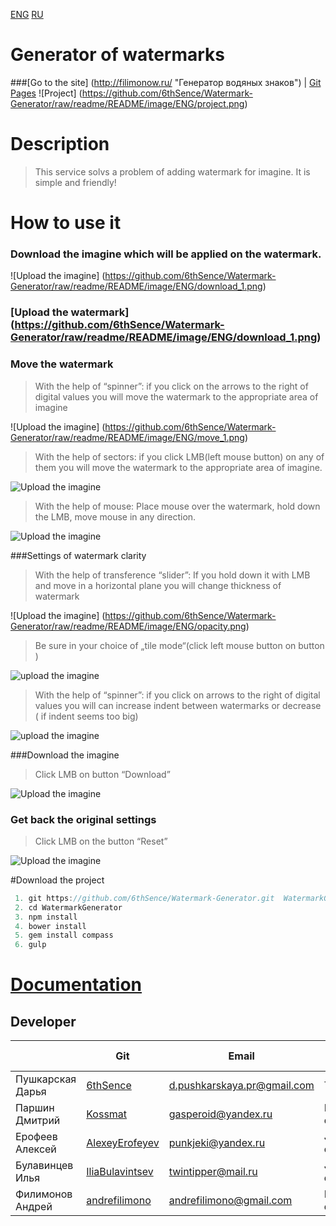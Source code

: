 [ENG](https://github.com/6thSence/Watermark-Generator/blob/readme/README/ENG/README.md) [RU](https://github.com/6thSence/Watermark-Generator/tree/readme/README/RU)# Generator of watermarks###[Go to the site] (http://filimonow.ru/ "Генератор водяных знаков") | [Git Pages](http://6thsence.github.io/Watermark-Generator/ "Watermark Generator")![Project] (https://github.com/6thSence/Watermark-Generator/raw/readme/README/image/ENG/project.png)# Description>This service solvs a problem of adding watermark for imagine. It is simple and friendly!# How to use it### Download the imagine which will be applied on the watermark.![Upload the imagine] (https://github.com/6thSence/Watermark-Generator/raw/readme/README/image/ENG/download_1.png)### [Upload the watermark] (https://github.com/6thSence/Watermark-Generator/raw/readme/README/image/ENG/download_1.png)### Move the watermark> With the help of “spinner”: if you click on the arrows to the right of digital values you will move the watermark to the appropriate area of imagine   ![Upload the imagine] (https://github.com/6thSence/Watermark-Generator/raw/readme/README/image/ENG/move_1.png)> With the help of sectors: if you click LMB(left mouse button) on any of them you will move the watermark to the appropriate area of imagine.![Upload the imagine](https://github.com/6thSence/Watermark-Generator/raw/readme/README/image/ENG/move_2.png)> With the help of mouse: Place mouse over the watermark, hold down the LMB, move mouse in any direction.![Upload the imagine](https://github.com/6thSence/Watermark-Generator/raw/readme/README/image/ENG/move_3.png)###Settings of watermark clarity> With the help of transference “slider”: If you hold down it with LMB and move in a horizontal plane you will change thickness of watermark![Upload the imagine] (https://github.com/6thSence/Watermark-Generator/raw/readme/README/image/ENG/opacity.png)>Be sure in your choice of „tile mode“(click left mouse button on button )![upload the imagine](https://github.com/6thSence/Watermark-Generator/raw/readme/README/image/ENG/tiling_1.png)>With the help of “spinner”: if you click on arrows to the right of digital values you will can increase indent between watermarks or decrease ( if indent seems too big)![upload the imagine](https://github.com/6thSence/Watermark-Generator/raw/readme/README/image/ENG/tiling_2.png)###Download the imagine> Click LMB on button “Download”![Upload the imagine](https://github.com/6thSence/Watermark-Generator/raw/readme/README/image/ENG/download.png)### Get back the original settings>Click LMB on the button “Reset”![Upload the imagine](https://github.com/6thSence/Watermark-Generator/raw/readme/README/image/ENG/reset.png)#Download the project``` js 1. git https://github.com/6thSence/Watermark-Generator.git  WatermarkGenerator 2. cd WatermarkGenerator 3. npm install 4. bower install 5. gem install compass 6. gulp```  # [Documentation](https://github.com/6thSence/Watermark-Generator/blob/readme/README/ENG/documentation.md)## Developer|            | Git | Email | Work in the project || ---------- | --- | ----- | ---------------- || Пушкарская Дарья | [6thSence](https://github.com/6thSence) | d.pushkarskaya.pr@gmail.com | Teamleader  || Паршин Дмитрий | [Kossmat](https://github.com/Kossmat) | gasperoid@yandex.ru | Frontend-developer || Ерофеев Алексей | [AlexeyErofeyev](https://github.com/AlexeyErofeyev) | punkjeki@yandex.ru | JS-developer || Булавинцев Илья | [IliaBulavintsev](https://github.com/IliaBulavintsev) | twintipper@mail.ru | JS-developer || Филимонов Андрей | [andrefilimono](https://github.com/andrefilimono) | andrefilimono@gmail.com | PHP-developer | 